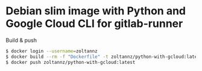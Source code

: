 # Debian slim image with Python and Google Cloud CLI for gitlab-runner

Build & push

```bash
$ docker login --username=zoltannz
$ docker build --rm -f "Dockerfile" -t zoltannz/python-with-gcloud:latest .
$ docker push zoltannz/python-with-gcloud:latest
```